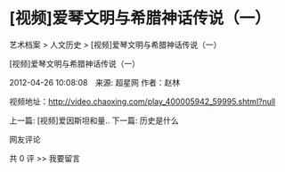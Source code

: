# [视频]爱琴文明与希腊神话传说（一）

艺术档案 > 人文历史 > [视频]爱琴文明与希腊神话传说（一）

[视频]爱琴文明与希腊神话传说（一）

2012-04-26 10:08:08　来源: 超星网 作者：赵林



   视频地址：http://video.chaoxing.com/play_400005942_59995.shtml?null

上一篇: [视频]爱因斯坦和量..  下一篇: 历史是什么   

网友评论

共 0 评 >>  我要留言